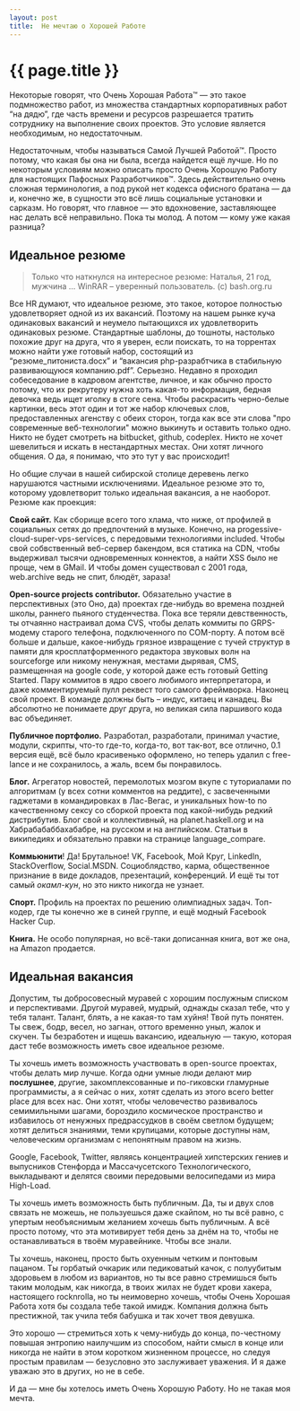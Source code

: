 ```yaml
---
layout: post
title:  Не мечтаю о Хорошей Работе
---
```

# {{ page.title }}

Некоторые говорят, что Очень Хорошая Работа&trade; — это такое подмножество работ, из множества стандартных корпоративных работ “на дядю”, где часть времени и ресурсов разрешается тратить сотруднику на выполнение своих проектов. Это условие является необходимым, но недостаточным. 

Недостаточным, чтобы называться Самой Лучшей Работой&trade;. Просто потому, что какая бы она ни была, всегда найдется ещё лучше. Но по некоторым условиям можно описать просто Очень Хорошую Работу для настоящих Пафосных Разработчиков&trade;. Здесь действительно очень сложная терминология, а под рукой нет кодекса офисного братана — да и, конечно же, в сущности это всё лишь социальные установки и сарказм. Но говорят, что главное — это вдохновение, заставляющее нас делать всё неправильно. Пока ты молод. А потом — кому уже какая разница?

## Идеальное резюме 

> Только что наткнулся на интересное резюме:
> Наталья, 21 год, мужчина
> ...
> WinRAR – уверенный пользователь. (с) bash.org.ru

Все HR думают, что идеальное резюме, это такое, которое полностью удовлетворяет одной из их вакансий. Поэтому на нашем рынке куча одинаковых вакансий и неумело пытающихся их удовлетворить одинаковых резюме. Стандартные шаблоны, до тошноты, настолько похожие друг на друга, что я уверен, если поискать, то на торрентах можно найти уже готовый набор, состоящий из “резюме_питониста.docx” и “вакансия php-разрабтчика в стабильную развивающуюся компанию.pdf”. Серьезно. Недавно я проходил собеседование в кадровом агентстве, личное, и как обычно просто потому, что их рекрутеру нужна хоть какая-то информация, бедная девочка ведь ищет иголку в стоге сена. Чтобы раскрасить черно-белые картинки, весь этот один и тот же набор ключевых слов, предоставленных агенству с обеих сторон, тогда как все эти слова "про современные веб-технологии" можно выкинуть и оставить только одно. Никто не будет смотреть на bitbucket, github, codeplex. Никто не хочет шевелиться и искать в нестандартных местах. Они хотят личного общения. О да, я понимаю, что это тут у вас происходит! 

Но общие случаи в нашей сибирской столице деревень легко нарушаются частными исключениями. Идеальное резюме это то, которому удовлетворит только идеальная вакансия, а не наоборот. Резюме как проекция:

**Свой сайт.** Как сборище всего того хлама, что ниже, от профилей в социальных сетях до предпочтений в музыке. Конечно, на progessive-cloud-super-vps-services, с передовыми технологиями included. Чтобы свой собвственный веб-сервер бакендом,  вся статика на CDN, чтобы выдерживал тысячи одновременных коннектов, а найти XSS было не проще, чем в GMail. И чтобы домен существовал с 2001 года, web.arсhive ведь не спит, блюдёт, зараза!

**Open-source projects contributor.** Обязательно участие в перспективных (это Оно, да) проектах где-нибудь во времена поздней школы, раннего пьяного студенчества. Пока все теряли девственность, ты отчаянно настраивал дома CVS, чтобы делать коммиты по GRPS-модему старого телефона, подключенного по COM-порту. А потом всё больше и дальше, какое-нибудь грязное извращение с тучей структур в памяти для кросплатформенного редактора звуковых волн на sourceforge или никому ненужная, местами дырявая, CMS, размещенная на google code, у которой даже есть готовый Getting Started. Пару коммитов в ядро своего любимого интерпретатора, и даже комментируемый пулл реквест того самого фреймворка. Наконец свой проект. В команде должны быть – индус, китаец и канадец. Вы абсолютно не понимаете друг друга, но великая сила паршивого кода вас объединяет.

**Публичное портфолио.** Разработал, разработали, принимал участие, модули, скрипты, что-то где-то, когда-то, вот так-вот, все отлично, 0.1 версия ещё, всё было красивенько оформлено, но теперь удалил с free-lance и не сохранилось, а жаль, всем бы понравилось.

**Блог.** Агрегатор новостей, перемолотых мозгом вкупе с туториалами по алгоритмам (у всех сотни комментов на реддите), с засвеченными гаджетами в командировках в Лас-Вегас, и уникальных how-to по качественному сексу со сборкой проекта под какой-нибудь редкий дистрибутив. Блог свой и коллективный, на planet.haskell.org и на Хабрабабаббахабабре, на русском и на английском. Статьи в википедиях и обязательно правки на странице language_compare.

**Коммьюнити**! Да! Брутальное! VK, Facebook, Мой Круг, LinkedIn, StaсkOverflow, Social.MSDN. Социоблядство, карма, общественное признание в виде докладов, презентаций, конференций. И ещё ты тот самый *окамл-кун*, но это никто никогда не узнает.

**Спорт.** Профиль на проектах по решению олимпиадных задач. Топ-кодер, где ты конечно же в синей группе, и ещё модный Facebook Hacker Cup.

**Книга.** Не особо популярная, но всё-таки дописанная книга, вот же она, на Amazon продается. 

## Идеальная вакансия ##

Допустим, ты добросовесный муравей с хорошим послужным списком и перспективами. Другой муравей, мудрый, однажды сказал тебе, что у тебя талант. Талант, блять, а не какая-то там хуйня! Твой путь понятен. Ты свеж, бодр, весел, но загнан, оттого временно уныл, жалок и скучен. Ты безработен и ищешь вакансию, идеальную — такую, которая даст тебе возможность иметь свое идеальное резюме.

Ты хочешь иметь возможность участвовать в open-source проектах, чтобы делать мир лучше. Когда одни умные люди делают мир **послушнее**, другие, закомплексованные и по-гиковски гламурные программисты, а я сейчас о них, хотят сделать из этого всего better place для всех нас. Они хотят, чтобы человечество развивалось семимильными шагами, бороздило космическое пространство и избавилось от ненужных предрассудков в своём светлом будущем; хотят делиться знаниями, теми крупицами, которые доступны нам, человеческим организмам с непонятным правом на жизнь. 

Google, Facebook, Twitter, являясь концентрацией хипстерских гениев и выпусников Стенфорда и Массачусетского Технологического, выкладывают и делятся своими передовыми велосипедами из мира High-Load.

Ты хочешь иметь возможность быть публичным. Да, ты и двух слов связать не можешь, не пользуешься даже скайпом, но ты всё равно, с упертым необъяснимым желанием хочешь быть публичным. А всё просто потому, что эта мотивирует тебя день за днём на то, чтобы не останавливаться в твоём муравейнике. Чтобы все знали. 

Ты хочешь, наконец, просто быть охуенным четким и понтовым пацаном. Ты горбатый очкарик или педиковатый качок, с полуубитым здоровьем в любом из вариантов, но ты все равно стремишься быть таким молодым, как никогда, в твоих жилах  не будет крови хакера, настоящего rocknrolla, но ты неимоверно хочешь, чтобы Очень Хорошая Работа хотя бы создала тебе такой имидж. Компания должна быть престижной, так учила тебя бабушка и так хочет твоя девушка.

Это хорошо — стремиться хоть к чему-нибудь до конца, по-честному повышая энтропию наилучшим из способом, найти смысл в конце или никогда не найти в этом коротком жизненном процессе, но следуя простым правилам — безусловно это заслуживает уважения. И я даже уважаю это в других, но не в себе.

И да — мне бы хотелось иметь Очень Хорошую Работу. Но не такая моя мечта.